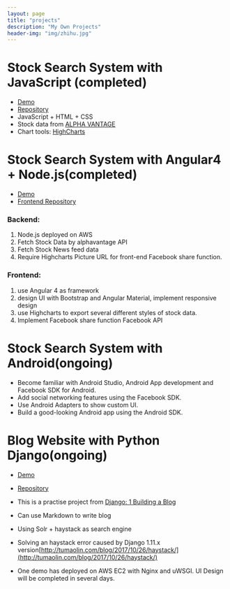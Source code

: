 ```yaml
---
layout: page
title: "projects"
description: "My Own Projects"
header-img: "img/zhihu.jpg"
---
```


# Stock Search System with JavaScript (completed)

- [Demo](http://www-scf.usc.edu/~maolintu/demo/js_version_stock.html) 
- [Repository](https://github.com/tumaolin94/StockDataShowWithJS)
- JavaScript + HTML + CSS
- Stock data from [ALPHA VANTAGE](https://www.alphavantage.co/)
- Chart tools: [HighCharts](https://www.highcharts.com/)

# Stock Search System with Angular4 + Node.js(completed)

- [Demo](http://cs-server.usc.edu:37566/angular.html)
- [Frontend Repository](https://github.com/tumaolin94/StockSearchSystembyAngular4)

### Backend:
1. Node.js deployed on AWS
2. Fetch Stock Data by alphavantage API
3. Fetch Stock News feed data
4. Require Highcharts Picture URL for front-end Facebook share function.

### Frontend:
1. use Angular 4 as framework
2. design UI with Bootstrap and Angular Material, implement responsive design
3. use Highcharts to export several different styles of stock data.
4. Implement Facebook share function Facebook API

# Stock Search System with Android(ongoing)
- Become	familiar	with	Android	Studio,	Android	App	development	and	Facebook	SDK	for	
Android.
- Add	social	networking	features	using	the	Facebook	SDK.
- Use	Android Adapters	to	show	custom	UI.
- Build	a	good-looking	Android	app	using	the	Android	SDK.

# Blog Website with Python Django(ongoing)
- [Demo](http://ec2-13-56-192-121.us-west-1.compute.amazonaws.com:8000/blog/)
- [Repository](https://github.com/tumaolin94/WebBlog)

- This is a practise project from [Django: 1 Building a Blog](https://www.lynda.com/Django-tutorials/Django-1-Building-Blog/594453-2.html)
- Can use Markdown to write blog
- Using Solr + haystack as search engine
- Solving an haystack error caused by Django 1.11.x version[http://tumaolin.com/blog/2017/10/26/haystack/](http://tumaolin.com/blog/2017/10/26/haystack/)
- One demo has deployed on AWS EC2 with Nginx and uWSGI. UI Design will be completed in several days.







